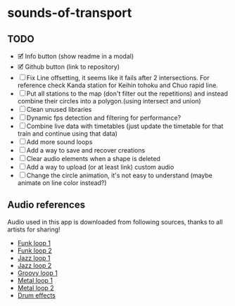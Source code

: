 # sounds-of-transport

## TODO

- 🗹 Info button (show readme in a modal)
- 🗹 Github button (link to repository)
- ☐ Fix Line offsetting, it seems like it fails after 2 intersections. For reference check Kanda station for Keihin tohoku and Chuo rapid line.
- ☐ Put all stations to the map (don't filter out the repetitions) and instead combine their circles into a polygon.(using intersect and union)
- ☐ Clean unused libraries
- ☐ Dynamic fps detection and filtering for performance?
- ☐ Combine live data with timetables (just update the timetable for that train and continue using that data)
- ☐ Add more sound loops
- ☐ Add a way to save and recover creations
- ☐ Clear audio elements when a shape is deleted
- ☐ Add a way to upload (or at least link) custom audio
- ☐ Change the circle animation, it's not easy to understand (maybe animate on line color instead?)

## Audio references

Audio used in this app is downloaded from following sources, thanks to all artists for sharing!

- [Funk loop 1](https://www.looperman.com/loops/detail/49460/west-coast-wah-funk-riff-by-mchn-free-90bpm-hip-hop-electric-guitar-loop)
- [Funk loop 2](https://www.looperman.com/loops/detail/189996/funky-floor-140-140bpm-trap-electric-guitar-loop)
- [Jazz loop 1](https://www.looperman.com/loops/detail/103595/jazz-sweep-guitar-lick-by-zacwilkins-free-90bpm-jazz-electric-guitar-loop)
- [Jazz loop 2](https://www.looperman.com/loops/detail/103705/common-swing-jazz-progression-86bpm-jazz-electric-guitar-loop)
- [Groovy loop 1](https://www.looperman.com/loops/detail/414/omar-phased-guitar-groove-1-by-omar_s-free-120bpm-funk-electric-guitar-loop)
- [Metal loop 1](https://www.looperman.com/loops/detail/1681/rei-hammer-03-d-140-by-rei4real-free-140bpm-heavy-metal-electric-guitar-loop)
- [Metal loop 2](https://www.looperman.com/loops/detail/80668/sinthetic-metal-guitar-riff-2-stereo-150-by-sintheticrecords-free-150bpm-heavy-metal-electric-guitar-loop)
- [Drum effects](http://free-loops.com/)
